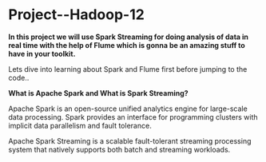 # Project--Hadoop-12


<table>
 
  **In this project we will use Spark Streaming for doing analysis of data in real time with the help of Flume which is gonna be an amazing stuff to have in your toolkit.**

 Lets dive into learning about Spark and Flume first before jumping to the code..

 **What is Apache Spark and What is Spark Streaming?**

 Apache Spark is an open-source unified analytics engine for large-scale data processing. Spark provides an interface for programming clusters with implicit data parallelism and fault tolerance.

Apache Spark Streaming is a scalable fault-tolerant streaming processing system that natively supports both batch and streaming workloads. 


</table>
